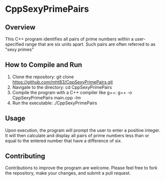 # CppSexyPrimePairs

## Overview
This C++ program identifies all pairs of prime numbers within a user-specified range that are six units apart. Such pairs are often referred to as "sexy primes"

## How to Compile and Run
1. Clone the repository:
git clone https://github.com/mht83/CppSexyPrimePairs.git
2. Navigate to the directory:
cd CppSexyPrimePairs
3. Compile the program with a C++ compiler like g++:
g++ -o CppSexyPrimePairs main.cpp -lm
4. Run the executable:
./CppSexyPrimePairs

## Usage
Upon execution, the program will prompt the user to enter a positive integer. It will then calculate and display all pairs of prime numbers less than or equal to the entered number that have a difference of six.

## Contributing
Contributions to improve the program are welcome. Please feel free to fork the repository, make your changes, and submit a pull request.
